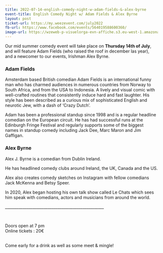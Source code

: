 ```yaml
---
title: 2022-07-14-english-comedy-night-w-adam-fields-&-alex-byrne
event-title: English Comedy Night w/ Adam Fields & Alex Byrne
layout: post
ticket-url: https://my.weezevent.com/july2022
fb-url: https://www.facebook.com/events/564019588600360/
image-url: https://wzeweb-p-visuelorga-evn-affiche.s3.eu-west-1.amazonaws.com/affiche_864435.png
---
```


<p>Our mid summer comedy event will take place on <strong>Thursday 14th of July</strong>, and will feature Adam Fields (who raised the roof in december las year), and a newcomer to our events, Irishman Alex Byrne.</p>
<h3> Adam Fields</h3>
<p> Amsterdam based British comedian Adam Fields is an international funny man who has charmed audiences in numerous countries from Norway to South Africa, and from the USA to Indonesia. A lively and visual comic with well-crafted routines that consistently induce hard and fast laughter. His style has been described as a curious mix of sophisticated English and neurotic Jew, with a dash of ‘Crazy Dutch’.</p>
<p> Adam has been a professional standup since 1998 and is a regular headline comedian on the European circuit. He has had successful runs at the Edinburgh Fringe Festival and regularly supports some of the biggest names in standup comedy including Jack Dee, Marc Maron and Jim Gaffigan.</p>
<h3>Alex Byrne</h3>
<p> Alex J. Byrne is a comedian from Dublin Ireland.</p>
<p> He has headlined comedy clubs around Ireland, the UK, Canada and the US.</p>
<p> Alex also creates comedy sketches on Instagram with fellow comedians Jack McKenna and Betsy Speer.</p>
<p> In 2020, Alex began hosting his own talk show called Le Chats which sees him speak with comedians, actors and musicians from around the world.</p>
<div>___________________________________________________</div>
<p> &nbsp;</p>
<p> Doors open at 7 pm<br>
        Online tickets : 20€<br>
    &nbsp;</p>
<p> Come early for a drink as well as some meet &amp; mingle!</p>